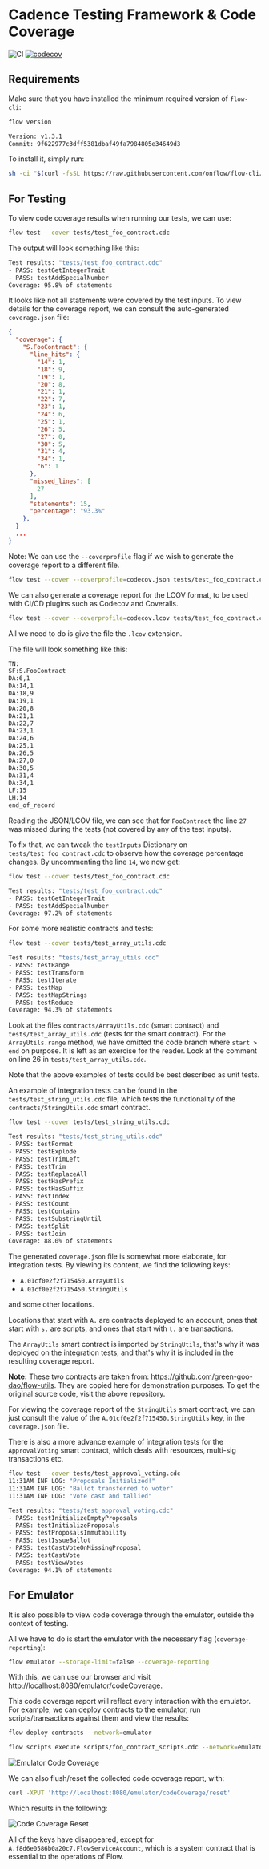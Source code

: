 # Cadence Testing Framework & Code Coverage

![CI](https://github.com/m-Peter/flow-code-coverage/actions/workflows/ci.yml/badge.svg) [![codecov](https://codecov.io/gh/m-Peter/flow-code-coverage/branch/enable-commented-test-cases/graph/badge.svg?token=5GWD5NHEKF)](https://codecov.io/gh/m-Peter/flow-code-coverage)

## Requirements

Make sure that you have installed the minimum required version of `flow-cli`:

```bash
flow version

Version: v1.3.1
Commit: 9f622977c3dff5381dbaf49fa7984805e34649d3
```

To install it, simply run:

```bash
sh -ci "$(curl -fsSL https://raw.githubusercontent.com/onflow/flow-cli/master/install.sh)" -- v1.3.1
```

## For Testing

To view code coverage results when running our tests, we can use:

```bash
flow test --cover tests/test_foo_contract.cdc
```

The output will look something like this:

```bash
Test results: "tests/test_foo_contract.cdc"
- PASS: testGetIntegerTrait
- PASS: testAddSpecialNumber
Coverage: 95.8% of statements
```

It looks like not all statements were covered by the test inputs. To view details for the coverage report,
we can consult the auto-generated `coverage.json` file:

```json
{
  "coverage": {
    "S.FooContract": {
      "line_hits": {
        "14": 1,
        "18": 9,
        "19": 1,
        "20": 8,
        "21": 1,
        "22": 7,
        "23": 1,
        "24": 6,
        "25": 1,
        "26": 5,
        "27": 0,
        "30": 5,
        "31": 4,
        "34": 1,
        "6": 1
      },
      "missed_lines": [
        27
      ],
      "statements": 15,
      "percentage": "93.3%"
    },
  }
  ...
}
```

Note: We can use the `--coverprofile` flag if we wish to generate the coverage report to a different file.

```bash
flow test --cover --coverprofile=codecov.json tests/test_foo_contract.cdc
```

We can also generate a coverage report for the LCOV format, to be used with CI/CD plugins such as Codecov and Coveralls.

```bash
flow test --cover --coverprofile=codecov.lcov tests/test_foo_contract.cdc
```

All we need to do is give the file the `.lcov` extension.

The file will look something like this:

```bash
TN:
SF:S.FooContract
DA:6,1
DA:14,1
DA:18,9
DA:19,1
DA:20,8
DA:21,1
DA:22,7
DA:23,1
DA:24,6
DA:25,1
DA:26,5
DA:27,0
DA:30,5
DA:31,4
DA:34,1
LF:15
LH:14
end_of_record
```

Reading the JSON/LCOV file, we can see that for `FooContract` the line `27` was missed during the tests (not covered by any of the test inputs).

To fix that, we can tweak the `testInputs` Dictionary on `tests/test_foo_contract.cdc` to observe how the coverage percentage changes. By uncommenting the line `14`, we now get:

```bash
flow test --cover tests/test_foo_contract.cdc

Test results: "tests/test_foo_contract.cdc"
- PASS: testGetIntegerTrait
- PASS: testAddSpecialNumber
Coverage: 97.2% of statements
```

For some more realistic contracts and tests:

```bash
flow test --cover tests/test_array_utils.cdc

Test results: "tests/test_array_utils.cdc"
- PASS: testRange
- PASS: testTransform
- PASS: testIterate
- PASS: testMap
- PASS: testMapStrings
- PASS: testReduce
Coverage: 94.3% of statements
```

Look at the files `contracts/ArrayUtils.cdc` (smart contract) and `tests/test_array_utils.cdc` (tests for the smart contract).
For the `ArrayUtils.range` method, we have omitted the code branch where `start > end` on purpose. It is left as an exercise for the reader. Look at the comment on line 26 in `tests/test_array_utils.cdc`.

Note that the above examples of tests could be best described as unit tests.

An example of integration tests can be found in the `tests/test_string_utils.cdc` file, which tests the functionality of the `contracts/StringUtils.cdc` smart contract.

```bash
flow test --cover tests/test_string_utils.cdc

Test results: "tests/test_string_utils.cdc"
- PASS: testFormat
- PASS: testExplode
- PASS: testTrimLeft
- PASS: testTrim
- PASS: testReplaceAll
- PASS: testHasPrefix
- PASS: testHasSuffix
- PASS: testIndex
- PASS: testCount
- PASS: testContains
- PASS: testSubstringUntil
- PASS: testSplit
- PASS: testJoin
Coverage: 88.0% of statements
```

The generated `coverage.json` file is somewhat more elaborate, for integration tests. By viewing its content, we find the following keys:

- `A.01cf0e2f2f715450.ArrayUtils`
- `A.01cf0e2f2f715450.StringUtils`

and some other locations.

Locations that start with `A.` are contracts deployed to an account, ones that start with `s.` are scripts, and ones that start with `t.` are transactions.

The `ArrayUtils` smart contract is imported by `StringUtils`, that's why it was deployed on the integration tests, and that's why it is included in the resulting coverage report.

**Note:** These two contracts are taken from: https://github.com/green-goo-dao/flow-utils. They are copied here for demonstration purposes. To get the original source code, visit the above repository.

For viewing the coverage report of the `StringUtils` smart contract, we can just consult the value of the `A.01cf0e2f2f715450.StringUtils` key, in the `coverage.json` file.

There is also a more advance example of integration tests for the `ApprovalVoting` smart contract, which deals with resources, multi-sig transactions etc.

```bash
flow test --cover tests/test_approval_voting.cdc
11:31AM INF LOG: "Proposals Initialized!"
11:31AM INF LOG: "Ballot transferred to voter"
11:31AM INF LOG: "Vote cast and tallied"

Test results: "tests/test_approval_voting.cdc"
- PASS: testInitializeEmptyProposals
- PASS: testInitializeProposals
- PASS: testProposalsImmutability
- PASS: testIssueBallot
- PASS: testCastVoteOnMissingProposal
- PASS: testCastVote
- PASS: testViewVotes
Coverage: 94.1% of statements
```

## For Emulator

It is also possible to view code coverage through the emulator, outside the context of testing.

All we have to do is start the emulator with the necessary flag (`coverage-reporting`):

```bash
flow emulator --storage-limit=false --coverage-reporting
```

With this, we can use our browser and visit http://localhost:8080/emulator/codeCoverage.

This code coverage report will reflect every interaction with the emulator. For example, we can deploy contracts to the emulator, run scripts/transactions against them and view the results:

```bash
flow deploy contracts --network=emulator

flow scripts execute scripts/foo_contract_scripts.cdc --network=emulator
```

![Emulator Code Coverage](./emulator-code-coverage.png)

We can also flush/reset the collected code coverage report, with:

```bash
curl -XPUT 'http://localhost:8080/emulator/codeCoverage/reset'
```

Which results in the following:

![Code Coverage Reset](./code-coverage-reset.png)

All of the keys have disappeared, except for `A.f8d6e0586b0a20c7.FlowServiceAccount`, which is a system contract that is essential to the operations of Flow.
